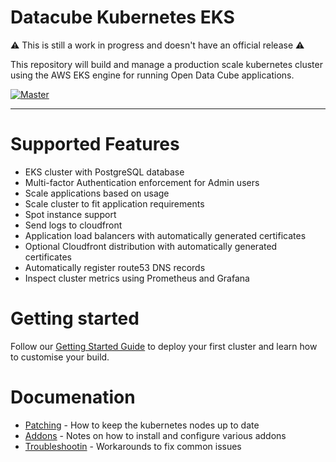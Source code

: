 # Datacube Kubernetes EKS

:warning: This is still a work in progress and doesn't have an official release :warning:

This repository will build and manage a production scale kubernetes cluster using the AWS EKS engine
for running Open Data Cube applications. 

[![Master](https://circleci.com/gh/opendatacube/datacube-k8s-eks/tree/master.svg?style=shield)](https://circleci.com/gh/opendatacube/datacube-k8s-eks/tree/master)

---

# Supported Features

* EKS cluster with PostgreSQL database
* Multi-factor Authentication enforcement for Admin users
* Scale applications based on usage
* Scale cluster to fit application requirements
* Spot instance support
* Send logs to cloudfront
* Application load balancers with automatically generated certificates
* Optional Cloudfront distribution with automatically generated certificates
* Automatically register route53 DNS records
* Inspect cluster metrics using Prometheus and Grafana

# Getting started

Follow our [Getting Started Guide](docs/getting_started.md) to deploy your first cluster and learn how to customise your build.

# Documenation

* [Patching](docs/patching.md) - How to keep the kubernetes nodes up to date
* [Addons](docs/addons.md) - Notes on how to install and configure various addons
* [Troubleshootin](docs/troubleshooting.md) - Workarounds to fix common issues

